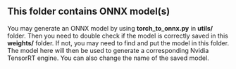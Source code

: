 ## This folder contains ONNX model(s)

You may generate an ONNX model by using **torch_to_onnx.py** in **utils/** folder. Then you need to double check if the model is correctly saved in this **weights/** folder. If not, you may need to find and put the model in this folder. The model here will then be used to generate a corresponding Nvidia TensorRT engine. You can also change the name of the saved model.
